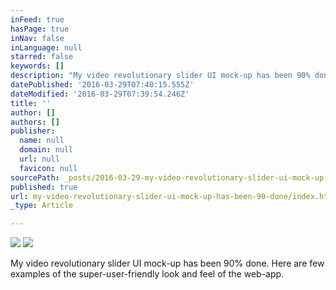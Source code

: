 ```yaml
---
inFeed: true
hasPage: true
inNav: false
inLanguage: null
starred: false
keywords: []
description: "My video revolutionary slider UI mock-up has been 90% done. Here are few examples of the super-user-friendly look and feel of the web-app.\_ "
datePublished: '2016-03-29T07:40:15.555Z'
dateModified: '2016-03-29T07:39:54.246Z'
title: ''
author: []
authors: []
publisher:
  name: null
  domain: null
  url: null
  favicon: null
sourcePath: _posts/2016-03-29-my-video-revolutionary-slider-ui-mock-up-has-been-90-done.md
published: true
url: my-video-revolutionary-slider-ui-mock-up-has-been-90-done/index.html
_type: Article

---
```

![](https://the-grid-user-content.s3-us-west-2.amazonaws.com/d31f59a0-83ac-47e6-b8e9-04522fd37879.jpg)
![](https://the-grid-user-content.s3-us-west-2.amazonaws.com/a7ef2128-de80-4bf8-9faf-c04cee6122d1.jpg)

My video revolutionary slider UI mock-up has been 90% done. Here are few examples of the super-user-friendly look and feel of the web-app.